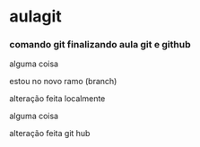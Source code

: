 # aulagit
### comando git finalizando aula git e github

alguma coisa 




estou no novo ramo (branch)

alteração feita localmente

alguma coisa 


alteração   feita git hub
